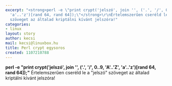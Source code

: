 ```yaml
---
excerpt: "<strong>perl -e \"print crypt('jelszó', join '', ('.', '/', 0..9, 'A'..'Z',
  'a'..'z')[rand 64, rand 64]);\"</strong>\r\nÉrtelemszerűen cseréld le a \"jelszó\"
  szöveget az általad kriptálni kívánt jelszóra!"
categories:
- linux
layout: story
author: kecsi
mail: kecsi@linuxbox.hu
title: Perl crypt egysoros
created: 1107210788
---
```

<strong>perl -e "print crypt('jelszó', join '', ('.', '/', 0..9, 'A'..'Z', 'a'..'z')[rand 64, rand 64]);"</strong>
Értelemszerűen cseréld le a "jelszó" szöveget az általad kriptálni kívánt jelszóra!

